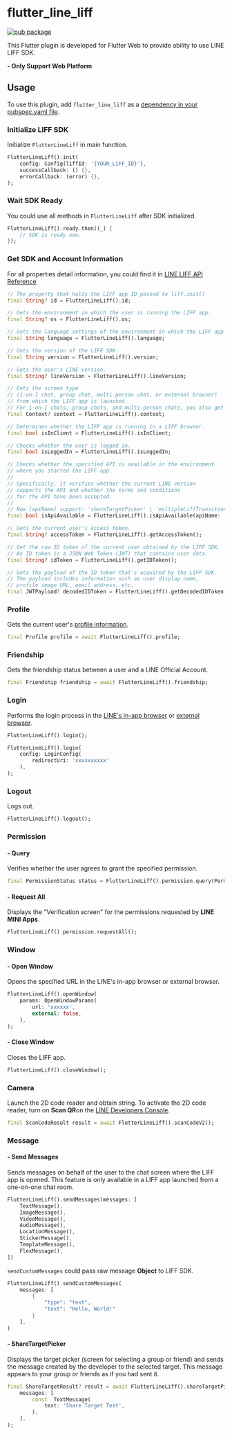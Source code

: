 # flutter_line_liff

[![pub package](https://img.shields.io/pub/v/flutter_line_liff.svg)](https://pub.dev/packages/flutter_line_liff)

This Flutter plugin is developed for Flutter Web to provide ability to use LINE LIFF SDK.

**- Only Support Web Platform**

## Usage

To use this plugin, add  `flutter_line_liff`  as a  [dependency in your pubspec.yaml file](https://flutter.dev/docs/development/platform-integration/platform-channels).

### Initialize LIFF SDK

Initialize `FlutterLineLiff` in main function.
```dart
FlutterLineLiff().init(
	config: Config(liffId: '{YOUR_LIFF_ID}'),
	successCallback: () {},
	errorCallback: (error) {},
);
```

### Wait SDK Ready

You could use all methods in `FlutterLineLiff` after SDK initialized.
```dart
FlutterLineLiff().ready.then((_) {
	// SDK is ready now.
});
```

### Get SDK and Account Information

For all properties detail information, you could find it in [LINE LIFF API Reference](https://developers.line.biz/en/reference/liff/)

```dart
// The property that holds the LIFF app ID passed to liff.init()
final String? id = FlutterLineLiff().id;

// Gets the environment in which the user is running the LIFF app.
final String? os = FlutterLineLiff().os;

// Gets the language settings of the environment in which the LIFF app is running.
final String language = FlutterLineLiff().language;

// Gets the version of the LIFF SDK.
final String version = FlutterLineLiff().version;

// Gets the user's LINE version.
final String? lineVersion = FlutterLineLiff().lineVersion;

// Gets the screen type 
// (1-on-1 chat, group chat, multi-person chat, or external browser) 
// from which the LIFF app is launched. 
// For 1-on-1 chats, group chats, and multi-person chats, you also get a unique ID.
final Context? context = FlutterLineLiff().context;

// Determines whether the LIFF app is running in a LIFF browser.
final bool isInClient = FlutterLineLiff().isInClient;

// Checks whether the user is logged in.
final bool isLoggedIn = FlutterLineLiff().isLoggedIn;

// Checks whether the specified API is available in the environment 
// where you started the LIFF app. 
//
// Specifically, it verifies whether the current LINE version 
// supports the API and whether the terms and conditions 
// for the API have been accepted.
// 
// Now [apiName] support: 'shareTargetPicker' | 'multipleLiffTransition'
final bool isApiAvailable = FlutterLineLiff().isApiAvailable(apiName: 'shareTargetPicker');

// Gets the current user's access token.
final String? accessToken = FlutterLineLiff().getAccessToken();

// Get the raw ID token of the current user obtained by the LIFF SDK. 
// An ID token is a JSON Web Token (JWT) that contains user data.
final String? idToken = FlutterLineLiff().getIDToken();

// Gets the payload of the ID token that's acquired by the LIFF SDK. 
// The payload includes information such as user display name, 
// profile image URL, email address, etc.
final JWTPayload? decodedIDToken = FlutterLineLiff().getDecodedIDToken();
```

### Profile

Gets the current user's [profile information](https://developers.line.biz/en/glossary/#profile-information).
```dart
final Profile profile = await FlutterLineLiff().profile;
```

### Friendship

Gets the friendship status between a user and a LINE Official Account.
```dart
final Friendship friendship = await FlutterLineLiff().friendship;
```

### Login

Performs the login process in the [LINE's in-app browser](https://developers.line.biz/en/glossary/#line-iab) or [external browser](https://developers.line.biz/en/glossary/#external-browser).
```dart
FlutterLineLiff().login();

FlutterLineLiff().login(
	config: LoginConfig(
		redirectUri: 'xxxxxxxxxx'
	),
);
```

### Logout

Logs out.
```dart
FlutterLineLiff().logout();
```

### Permission

#### - Query

Verifies whether the user agrees to grant the specified permission.
```dart
final PermissionStatus status = FlutterLineLiff().permission.query(Permission.xxxx);
```

#### - Request All

Displays the "Verification screen" for the permissions requested by **LINE MINI Apps**.
```dart
FlutterLineLiff().permission.requestAll();
```

### Window

#### - Open Window

Opens the specified URL in the LINE's in-app browser or external browser.
```dart
FlutterLineLiff().openWindow(
	params: OpenWindowParams(
		url: 'xxxxxx',
		external: false,
	),
);
```

#### - Close Window

Closes the LIFF app.
```dart
FlutterLineLiff().closeWindow();
```

### Camera

Launch the 2D code reader and obtain string. To activate the 2D code reader, turn on **Scan QR**on the [LINE Developers Console](https://developers.line.biz/console/).

```dart
final ScanCodeResult result = await FlutterLineLiff().scanCodeV2();
```

### Message

#### - Send Messages

Sends messages on behalf of the user to the chat screen where the LIFF app is opened. This feature is only available in a LIFF app launched from a one-on-one chat room.
```dart
FlutterLineLiff().sendMessages(messages: [
	TextMessage(), 
	ImageMessage(),
	VideoMessage(),
	AudioMessage(),
	LocationMessage(),
	StickerMessage(),
	TemplateMessage(),
	FlexMessage(),
])
```

`sendCustomMessages` could pass raw message **Object** to LIFF SDK.
```dart
FlutterLineLiff().sendCustomMessages(
	messages: [
		{
			"type": "text",
			"text": "Hello, World!"
		}
	],
)
```

#### - ShareTargetPicker

Displays the target picker (screen for selecting a group or friend) and sends the message created by the developer to the selected target. This message appears to your group or friends as if you had sent it.
```dart
final ShareTargetResult? result = await FlutterLineLiff().shareTargetPicker(
	messages: [
		const  TextMessage(
			text: 'Share Target Test',
		),
	],
);
```